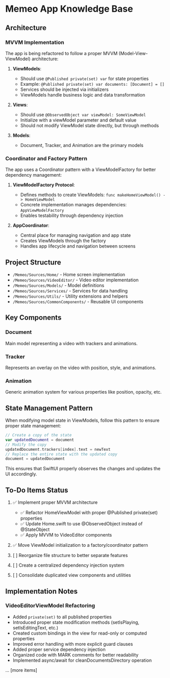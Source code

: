 # Memeo App Knowledge Base

## Architecture

### MVVM Implementation

The app is being refactored to follow a proper MVVM (Model-View-ViewModel) architecture:

1. **ViewModels**:
   - Should use `@Published private(set) var` for state properties
   - Example: `@Published private(set) var documents: [Document] = []`
   - Services should be injected via initializers
   - ViewModels handle business logic and data transformation

2. **Views**:
   - Should use `@ObservedObject var viewModel: SomeViewModel`
   - Initialize with a viewModel parameter and default value
   - Should not modify ViewModel state directly, but through methods

3. **Models**:
   - Document, Tracker, and Animation are the primary models

### Coordinator and Factory Pattern

The app uses a Coordinator pattern with a ViewModelFactory for better dependency management:

1. **ViewModelFactory Protocol**:
   - Defines methods to create ViewModels: `func makeHomeViewModel() -> HomeViewModel`
   - Concrete implementation manages dependencies: `AppViewModelFactory`
   - Enables testability through dependency injection

2. **AppCoordinator**:
   - Central place for managing navigation and app state
   - Creates ViewModels through the factory
   - Handles app lifecycle and navigation between screens

## Project Structure

- `/Memeo/Sources/Home/` - Home screen implementation
- `/Memeo/Sources/VideoEditor/` - Video editor implementation
- `/Memeo/Sources/Models/` - Model definitions
- `/Memeo/Sources/Services/` - Services for data handling
- `/Memeo/Sources/Utils/` - Utility extensions and helpers
- `/Memeo/Sources/CommonComponents/` - Reusable UI components

## Key Components

### Document
Main model representing a video with trackers and animations.

### Tracker
Represents an overlay on the video with position, style, and animations.

### Animation
Generic animation system for various properties like position, opacity, etc.

## State Management Pattern

When modifying model state in ViewModels, follow this pattern to ensure proper state management:

```swift
// Create a copy of the state
var updatedDocument = document
// Modify the copy
updatedDocument.trackers[index].text = newText
// Replace the entire state with the updated copy
document = updatedDocument
```

This ensures that SwiftUI properly observes the changes and updates the UI accordingly.

## To-Do Items Status

1. ✅ Implement proper MVVM architecture
   - ✅ Refactor HomeViewModel with proper @Published private(set) properties
   - ✅ Update Home.swift to use @ObservedObject instead of @StateObject
   - ✅ Apply MVVM to VideoEditor components

2. ✅ Move ViewModel initialization to a factory/coordinator pattern

3. [ ] Reorganize file structure to better separate features

4. [ ] Create a centralized dependency injection system

5. [ ] Consolidate duplicated view components and utilities

## Implementation Notes

### VideoEditorViewModel Refactoring

- Added `private(set)` to all published properties
- Introduced proper state modification methods (setIsPlaying, setIsEditingText, etc.)
- Created custom bindings in the view for read-only or computed properties
- Improved error handling with more explicit guard clauses
- Added proper service dependency injection
- Organized code with MARK comments for better readability
- Implemented async/await for cleanDocumentsDirectory operation

... [more items]